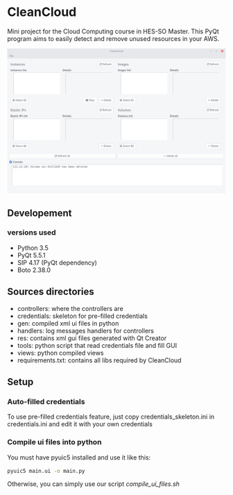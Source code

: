 # CleanCloud
Mini project for the Cloud Computing course in HES-SO Master. This PyQt program aims to easily detect and remove unused resources in your AWS.

![screenshot](/screenshot.png?raw=true)

## Developement
### versions used
- Python 3.5
- PyQt 5.5.1
- SIP 4.17 (PyQt dependency)
- Boto 2.38.0
 
## Sources directories
- controllers: where the controllers are
- credentials: skeleton for pre-filled credentials
- gen: compiled xml ui files in python
- handlers: log messages handlers for controllers
- res: contains xml gui files generated with Qt Creator
- tools: python script that read credentials file and fill GUI
- views: python compiled views
- requirements.txt: contains all libs required by CleanCloud

## Setup
### Auto-filled credentials
To use pre-filled credentials feature, just copy credentials_skeleton.ini in credentials.ini and edit it with your own credentials

### Compile ui files into python
You must have pyuic5 installed and use it like this:
``` bash
pyuic5 main.ui -o main.py
```
Otherwise, you can simply use our script _compile_ui_files.sh_

